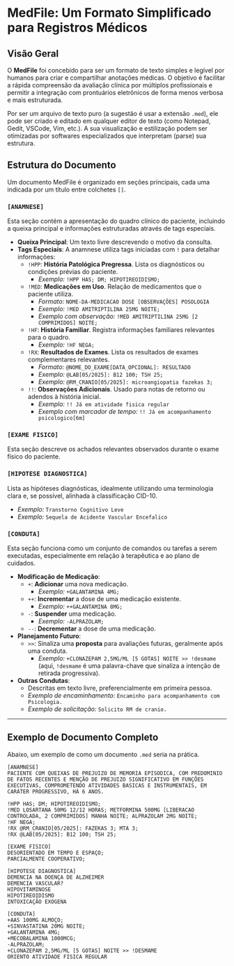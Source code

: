 # MedFile: Um Formato Simplificado para Registros Médicos

## Visão Geral

O **MedFile** foi concebido para ser um formato de texto simples e legível por humanos para criar e compartilhar anotações médicas. O objetivo é facilitar a rápida compreensão da avaliação clínica por múltiplos profissionais e permitir a integração com prontuários eletrônicos de forma menos verbosa e mais estruturada.

Por ser um arquivo de texto puro (a sugestão é usar a extensão `.med`), ele pode ser criado e editado em qualquer editor de texto (como Notepad, Gedit, VSCode, Vim, etc.). A sua visualização e estilização podem ser otimizadas por softwares especializados que interpretam (parse) sua estrutura.

## Estrutura do Documento

Um documento MedFile é organizado em seções principais, cada uma indicada por um título entre colchetes `[]`.

### `[ANAMNESE]`

Esta seção contém a apresentação do quadro clínico do paciente, incluindo a queixa principal e informações estruturadas através de tags especiais.

-   **Queixa Principal**: Um texto livre descrevendo o motivo da consulta.
-   **Tags Especiais**: A anamnese utiliza tags iniciadas com `!` para detalhar informações:
    -   `!HPP`: **História Patológica Pregressa**. Lista os diagnósticos ou condições prévias do paciente.
        -   *Exemplo:* `!HPP HAS; DM; HIPOTIREOIDISMO;`
    -   `!MED`: **Medicações em Uso**. Relação de medicamentos que o paciente utiliza.
        -   *Formato:* `NOME-DA-MEDICACAO DOSE [OBSERVAÇÕES] POSOLOGIA`
        -   *Exemplo:* `!MED AMITRIPTILINA 25MG NOITE;`
        -   *Exemplo com observação:* `!MED AMITRIPTILINA 25MG [2 COMPRIMIDOS] NOITE;`
    -   `!HF`: **História Familiar**. Registra informações familiares relevantes para o quadro.
        -   *Exemplo:* `!HF NEGA;`
    -   `!RX`: **Resultados de Exames**. Lista os resultados de exames complementares relevantes.
        -   *Formato:* `@NOME_DO_EXAME[DATA_OPCIONAL]: RESULTADO`
        -   *Exemplo:* `@LAB[05/2025]: B12 100; TSH 25;`
        -   *Exemplo:* `@RM_CRANIO[05/2025]: microangiopatia fazekas 3;`
    -   `!!`: **Observações Adicionais**. Usado para notas de retorno ou adendos à história inicial.
        -   *Exemplo:* `!! Já em atividade fisica regular`
        -   *Exemplo com marcador de tempo:* `!! Já em acompanhamento psicologico[6m]`

### `[EXAME FISICO]`

Esta seção descreve os achados relevantes observados durante o exame físico do paciente.

### `[HIPOTESE DIAGNOSTICA]`

Lista as hipóteses diagnósticas, idealmente utilizando uma terminologia clara e, se possível, alinhada à classificação CID-10.

-   *Exemplo:* `Transtorno Cognitivo Leve`
-   *Exemplo:* `Sequela de Acidente Vascular Encefalico`

### `[CONDUTA]`

Esta seção funciona como um conjunto de comandos ou tarefas a serem executadas, especialmente em relação à terapêutica e ao plano de cuidados.

-   **Modificação de Medicação**:
    -   `+`: **Adicionar** uma nova medicação.
        -   *Exemplo:* `+GALANTAMINA 4MG;`
    -   `++`: **Incrementar** a dose de uma medicação existente.
        -   *Exemplo:* `++GALANTAMINA 8MG;`
    -   `-`: **Suspender** uma medicação.
        -   *Exemplo:* `-ALPRAZOLAM;`
    -   `--`: **Decrementar** a dose de uma medicação.
-   **Planejamento Futuro**:
    -   `>>`: Sinaliza uma **proposta** para avaliações futuras, geralmente após uma conduta.
        -   *Exemplo:* `+CLONAZEPAM 2,5MG/ML [5 GOTAS] NOITE >> !desmame` (aqui, `!desmame` é uma palavra-chave que sinaliza a intenção de retirada progressiva).
-   **Outras Condutas**:
    -   Descritas em texto livre, preferencialmente em primeira pessoa.
    -   *Exemplo de encaminhamento:* `Encaminho para acompanhamento com Psicologia.`
    -   *Exemplo de solicitação:* `Solicito RM de cranio.`

---

## Exemplo de Documento Completo

Abaixo, um exemplo de como um documento `.med` seria na prática.

```medfile
[ANAMNESE]
PACIENTE COM QUEIXAS DE PREJUIZO DE MEMORIA EPISODICA, COM PREDOMINIO DE FATOS RECENTES E MENÇÃO DE PREJUIZO SIGNIFICATIVO EM FUNÇÕES EXECUTIVAS, COMPROMETENDO ATIVIDADES BASICAS E INSTRUMENTAIS, EM CARÁTER PROGRESSIVO, HÁ 6 ANOS.

!HPP HAS; DM; HIPOTIREOIDISMO;
!MED LOSARTANA 50MG 12/12 HORAS; METFORMINA 500MG [LIBERACAO CONTROLADA, 2 COMPRIMIDOS] MANHA NOITE; ALPRAZOLAM 2MG NOITE;
!HF NEGA;
!RX @RM_CRANIO[05/2025]: FAZEKAS 3; MTA 3;
!RX @LAB[05/2025]: B12 100; TSH 25;

[EXAME FISICO]
DESORIENTADO EM TEMPO E ESPAÇO;
PARCIALMENTE COOPERATIVO;

[HIPOTESE DIAGNOSTICA]
DEMENCIA NA DOENÇA DE ALZHEIMER
DEMENCIA VASCULAR?
HIPOVITAMINOSE
HIPOTIREOIDISMO
INTOXICAÇÃO EXOGENA

[CONDUTA]
+AAS 100MG ALMOÇO;
+SINVASTATINA 20MG NOITE;
+GALANTAMINA 4MG;
+MECOBALAMINA 1000MCG;
-ALPRAZOLAM;
+CLONAZEPAM 2,5MG/ML [5 GOTAS] NOITE >> !DESMAME
ORIENTO ATIVIDADE FISICA REGULAR
```
